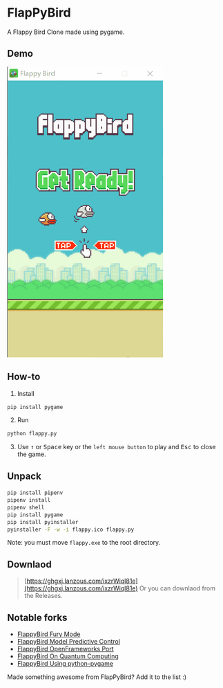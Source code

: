 # FlapPyBird
A Flappy Bird Clone made using pygame.
## Demo
![Flappy Bird](demo.gif)

## How-to
1. Install
```bash
pip install pygame
```
2. Run
```bash
python flappy.py
```
3. Use <kbd>&uarr;</kbd> or <kbd>Space</kbd> key or the `left mouse button` to play and <kbd>Esc</kbd> to close the game.
## Unpack
```bash
pip install pipenv
pipenv install
pipenv shell
pip install pygame
pip install pyinstaller
pyinstaller -F -w -i flappy.ico flappy.py
```
Note: you must move `flappy.exe` to the root directory.
## Downlaod
> [https://ghgxj.lanzous.com/ixzrWiql81e](https://ghgxj.lanzous.com/ixzrWiql81e)
Or you can downlaod from the Releases. 
## Notable forks
- [FlappyBird Fury Mode](https://github.com/Cc618/FlapPyBird)
- [FlappyBird Model Predictive Control](https://github.com/philzook58/FlapPyBird-MPC)
- [FlappyBird OpenFrameworks Port](https://github.com/TheLogicMaster/ofFlappyBird)
- [FlappyBird On Quantum Computing](https://github.com/WingCode/QuFlapPyBird)
- [FlappyBird Using python-pygame](https://github.com/sourabhv/FlapPyBird)

Made something awesome from FlapPyBird? Add it to the list :)
